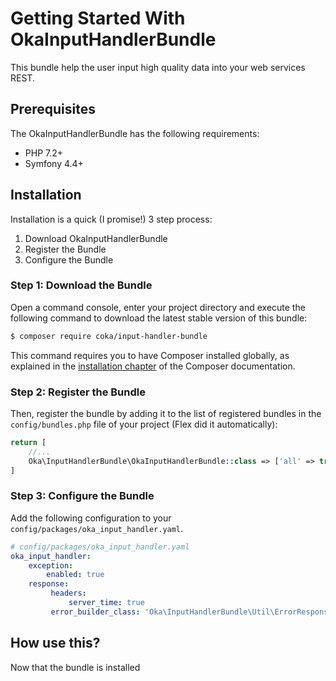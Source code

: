 # Getting Started With OkaInputHandlerBundle

This bundle help the user input high quality data into your web services REST.

## Prerequisites

The OkaInputHandlerBundle has the following requirements:

 - PHP 7.2+
 - Symfony 4.4+

## Installation

Installation is a quick (I promise!) 3 step process:

1. Download OkaInputHandlerBundle
2. Register the Bundle
3. Configure the Bundle

### Step 1: Download the Bundle

Open a command console, enter your project directory and execute the
following command to download the latest stable version of this bundle:

```bash
$ composer require coka/input-handler-bundle
```

This command requires you to have Composer installed globally, as explained
in the [installation chapter](https://getcomposer.org/doc/00-intro.md)
of the Composer documentation.

### Step 2: Register the Bundle

Then, register the bundle by adding it to the list of registered bundles
in the `config/bundles.php` file of your project (Flex did it automatically):

```php
return [
    //...
    Oka\InputHandlerBundle\OkaInputHandlerBundle::class => ['all' => true],
]
```

### Step 3: Configure the Bundle

Add the following configuration to your `config/packages/oka_input_handler.yaml`.

``` yaml
# config/packages/oka_input_handler.yaml
oka_input_handler:
    exception:
        enabled: true
    response:
	     headers:
	         server_time: true
	     error_builder_class: 'Oka\InputHandlerBundle\Util\ErrorResponseBuilder'
```

## How use this?

Now that the bundle is installed
